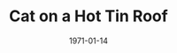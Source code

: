 ---
title: Cat on a Hot Tin Roof
date: 1971-01-14
closing_date: 1971-01-29
layout: productions
featured_image:
image_caption:
image_credit:
playbill:
category:
Theatre: Theatre Jacksonville
Venue: Little Theatre
cast:
- Mae: Nancy Kaye
- Gooper: Harry Hodge
- Margaret: Shirley Lightbody
- Brick: Allen Hall
- Big Mama: Mardi Kelly
- Dixie: April Madden
- Buster: Vincent Coyle
- Sonny: Timothy Madden
- Trixie: Ginny Coyle
- Paulie: Matthew Madden
- Big Daddy: Norman Howard
- Doctor Baugh: John Palmer
crew:
- Director: Robert Knowles
- Scene Design: Hal Henderson
- Stage Manager: Doug Thomas
- Assistant Stage Manager: Maggie Martin
- Lighting: Marcia Patch
- Sound: Bob Goodman
- Properties:
  - Katie Raven
  - Maggie Martin
- Set Construction:
  - Marcia Patch
  - Ernest Goldsmith
  - Dave Richardson
  - Paul Allen
  - Walter Quattlebaum
  - Scott Meece
  - Roberta Quattlebaum
- Make-up: Marshall Grauer
- Publicity:
  - Wilfred Lyon, Jr.
  - Diane Somerville
- Box Office:
  - Ann Dubow
  - Gert Berman
- Cast Notes: Carolyn Courreges
external_links:
---